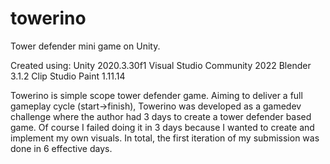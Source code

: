 # towerino
Tower defender mini game on Unity.

Created using:
Unity 2020.3.30f1
Visual Studio Community 2022
Blender 3.1.2
Clip Studio Paint 1.11.14

Towerino is simple scope tower defender game. Aiming to deliver a full gameplay cycle (start->finish), Towerino was developed as a gamedev challenge where the author had 3 days to create a tower defender based game.
Of course I failed doing it in 3 days because I wanted to create and implement my own visuals. In total, the first iteration of my submission was done in 6 effective days.